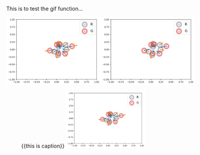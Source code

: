 This is to test the gif function...

<img src="../Figures/0_mmd_d_att.gif" alt="mmd_d_att" width="50%" height="50%"><img src="../Figures/0_mmd_d_rep.gif" alt="mmd_d_rep" width="50%" height="50%">

<figure class="image">
  <caption>{{this is caption}}</caption>
  <img src="../Figures/0_mmd_d_att.gif" alt="mmd_d_att" width="50%" height="50%">
</figure>

